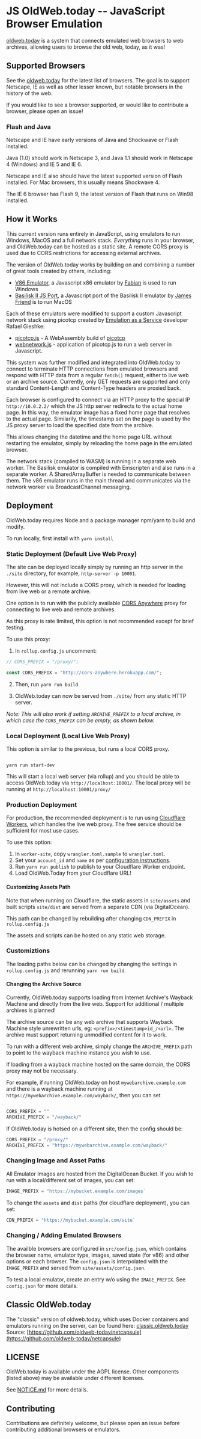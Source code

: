 # JS OldWeb.today -- JavaScript Browser Emulation

[oldweb.today](https://oldweb.today) is a system that connects emulated web browsers to web archives, allowing users to browse the old web, today, as it was!

## Supported Browsers

See the [oldweb.today](https://oldweb.today) for the latest list of browsers. The goal is to support Netscape, IE as well as other lesser known, but notable browsers
in the history of the web.

If you would like to see a browser supported, or would like to contribute a browser, please open an issue!

### Flash and Java

Netscape and IE have early versions of Java and Shockwave or Flash installed.

Java (1.0) should work in Netscape 3, and Java 1.1 should work in Netscape 4 (Windows) and IE 5 and IE 6.

Netscape and IE also should have the latest supported version of Flash installed. For Mac browsers, this usually means Shockwave 4.

The IE 6 browser has Flash 9, the latest version of Flash that runs on Win98 installed.


## How it Works

This current version runs entirely in JavaScript, using emulators to run Windows, MacOS and a full network stack. *Everything* runs in your browser, and OldWeb.today can be hosted as a static site. A remote CORS proxy is used due to CORS restrictions for accessing external archives.

The version of OldWeb.today works by building on and combining a number of great tools created by others, including:

- [V86 Emulator](https://github.com/copy/v86), a Javascript x86 emulator by [Fabian](https://github.com/copy) is used to run Windows
- [Basilisk II JS Port](https://github.com/jsdf/macemu), a Javascript port of the Basilisk II emulator by [James Friend](https://jamesfriend.com.au/) is to run MacOS

Each of these emulators were modified to support a custom Javascript network stack using picotcp created by [Emulation as a Service](https://gitlab.com/emulation-as-a-service) developer Rafael Gieshke:

- [picotcp.js](https://gitlab.com/emulation-as-a-service/picotcp.js) - A WebAssembly build of [picotcp](https://github.com/tass-belgium/picotcp)
- [webnetwork.js](https://gitlab.com/emulation-as-a-service/eaas-proxy/-/blob/master/webnetwork.js) - application of picotcp.js to run a web server in Javascript.

This system was further modified and integrated into OldWeb.today to connect to terminate HTTP connections from emulated browsers and respond with HTTP data from a regular `fetch()` request, either to live web or an archive source. Currently, only GET requests are supported and only standard Content-Length and Content-Type headers are proxied back.

Each browser is configured to connect via an HTTP proxy to the special IP `http://10.0.2.2/` which the JS http server redirects to the actual home page.
In this way, the emulator image has a fixed home page that resolves to the actual page.
Similarily, the timestamp set on the page is used by the JS proxy server to load the specified date from the archive.

This allows changing the datetime and the home page URL without restarting the emulator, simply by reloading the home page in the emulated browser.

The network stack (compiled to WASM) is running in a separate web worker. The Basilisk emulator is compiled with Emscripten and also runs in a separate worker.
A SharedArrayBuffer is needed to communicate between them. The v86 emulator runs in the main thread and communicates via the network worker via BroadcastChannel messaging.


## Deployment

OldWeb.today requires Node and a package manager npm/yarn to build and modify.

To run locally, first install with `yarn install`


### Static Deployment (Default Live Web Proxy)

The site can be deployed locally simply by running an http server in the `./site` directory, for example, `http-server -p 10001`.

However, this will not include a CORS proxy, which is needed for loading from live web or a remote archive.

One option is to run with the publicly available [CORS Anywhere](https://cors-anywhere.herokuapp.com/) proxy for connecting to live web and remote archives.

As this proxy is rate limited, this option is not recommended except for brief testing.

To use this proxy:

1. In `rollup.config.js` uncomment:

  ```js
  // CORS_PREFIX = "/proxy/";

  const CORS_PREFIX = "http://cors-anywhere.herokuapp.com/";
  ```

2. Then, run `yarn run build`

3. OldWeb.today can now be served from `./site/` from any static HTTP server.

*Note: This will also work if setting `ARCHIVE_PREFIX` to a local archive, in which case the `CORS_PREFIX` can be empty, as shown below.*


### Local Deployment (Local Live Web Proxy)

This option is similar to the previous, but runs a local CORS proxy.


```shell

yarn run start-dev
```

This will start a local web server (via rollup) and you should be able to access OldWeb.today via
`http://localhost:10001/`. The local proxy will be running at `http://localhost:10001/proxy/`

### Production Deployment

For production, the recommended deployment is to run using [Cloudflare Workers](https://workers.cloudflare.com/), which handles
the live web proxy. The free service should be sufficient for most use cases.

To use this option:

1. In `worker-site`, copy `wrangler.toml.sample` to `wrangler.toml`.
2. Set your `account_id` and `name` as per [configuration instructions](https://developers.cloudflare.com/workers/learning/getting-started#6-preview-your-project).
3. Run `yarn run publish` to publish to your Cloudflare Worker endpoint.
4. Load OldWeb.Today from your Cloudflare URL!

#### Customizing Assets Path

Note that when running on Cloudflare, the static assets in `site/assets` and built scripts `site/dist` are served from a separate CDN (via DigitalOcean).

This path can be changed by rebuilding after changing `CDN_PREFIX` in `rollup.config.js`

The assets and scripts can be hosted on any static web storage.


### Customiztions

The loading paths below can be changed by changing the settings in `rollup.config.js` and rerunning `yarn run build`.

#### Changing the Archive Source

Currently, OldWeb.today supports loading from Internet Archive's Wayback Machine and directly from the live web.
Support for additional / multiple archives is planned!

The archive source can be any web archive that supports Wayback Machine style unrewritten urls, eg: `<prefix>/<timestamp>id_/<url>`.
The archive must support returning unmodified content for it to work.

To run with a different web archive, simply change the `ARCHIVE_PREFIX` path to point to the wayback machine instance you wish to use.

If loading from a wayback machine hosted on the same domain, the CORS proxy may not be necessary.

For example, if running OldWeb.today on host `mywebarchive.example.com` and there is a wayback machine running at `https://mywebarchive.example.com/wayback/`, then you can set

```js

CORS_PREFIX = ""
ARCHIVE_PREFIX = "/wayback/"
```

If OldWeb.today is hotsed on a different site, then the config should be:

```js
CORS_PREFIX = "/proxy/"
ARCHIVE_PREFIX = "https://mywebarchive.example.com/wayback/"
```

### Changing Image and Asset Paths

All Emulator Images are hosted from the DigitalOcean Bucket. If you wish to run with a local/different set of images, you can set:

```js
IMAGE_PREFIX = "https://mybucket.example.com/images`
```

To change the `assets` and `dist` paths (for cloudflare deployment), you can set:

```js
CDN_PREFIX = "https://mybucket.example.com/site`
```

### Changing / Adding Emulated Browsers

The availble browsers are configured in `src/config.json`, which contains the browser name, emulator type, images, saved state (for v86) and other options
or each browser. The `config.json` is interpolated with the `IMAGE_PREFIX` and served from `site/assets/config.json`.

To test a local emulator, create an entry w/o using the `IMAGE_PREFIX`. See `config.json` for more details. 

## Classic OldWeb.today

The "classic" version of oldweb.today, which uses Docker containers and emulators running on the server, can be found here: [classic.oldweb.today](http://classic.oldweb.today) Source: [https://github.com/oldweb-today/netcapsule](https://github.com/oldweb-today/netcapsule)


## LICENSE

OldWeb.today is available under the AGPL license. Other components (listed above) may be available under different licenses.

See [NOTICE.md](NOTICE.md) for more details.


## Contributing

Contributions are definitely welcome, but please open an issue before contributing additional browsers or emulators.


